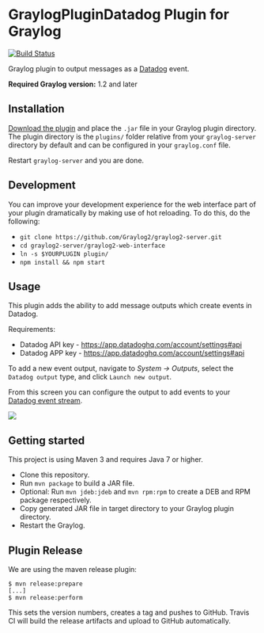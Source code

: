 # GraylogPluginDatadog Plugin for Graylog

[![Build Status](https://travis-ci.org/underdogio/graylog-plugin-datadog.svg?branch=master)](https://travis-ci.org/underdogio/graylog-plugin-datadog)

Graylog plugin to output messages as a [Datadog](https://datadoghq.com/) event.

**Required Graylog version:** 1.2 and later

Installation
------------

[Download the plugin](https://github.com/underdogio/graylog-plugin-datadog/releases)
and place the `.jar` file in your Graylog plugin directory. The plugin directory
is the `plugins/` folder relative from your `graylog-server` directory by default
and can be configured in your `graylog.conf` file.

Restart `graylog-server` and you are done.

Development
-----------

You can improve your development experience for the web interface part of your plugin
dramatically by making use of hot reloading. To do this, do the following:

* `git clone https://github.com/Graylog2/graylog2-server.git`
* `cd graylog2-server/graylog2-web-interface`
* `ln -s $YOURPLUGIN plugin/`
* `npm install && npm start`

Usage
-----

This plugin adds the ability to add message outputs which create events in Datadog.

Requirements:

* Datadog API key - https://app.datadoghq.com/account/settings#api
* Datadog APP key - https://app.datadoghq.com/account/settings#api

To add a new event output, navigate to *System -> Outputs*, select the `Datadog output` type, and click `Launch new output`.

From this screen you can configure the output to add events to your [Datadog event stream](https://app.datadoghq.com/event/stream).

![](https://github.com/underdogio/graylog-plugin-datadog/blob/master/screenshot-settings.png)


Getting started
---------------

This project is using Maven 3 and requires Java 7 or higher.

* Clone this repository.
* Run `mvn package` to build a JAR file.
* Optional: Run `mvn jdeb:jdeb` and `mvn rpm:rpm` to create a DEB and RPM package respectively.
* Copy generated JAR file in target directory to your Graylog plugin directory.
* Restart the Graylog.

Plugin Release
--------------

We are using the maven release plugin:

```
$ mvn release:prepare
[...]
$ mvn release:perform
```

This sets the version numbers, creates a tag and pushes to GitHub. Travis CI will build the release artifacts and upload to GitHub automatically.
